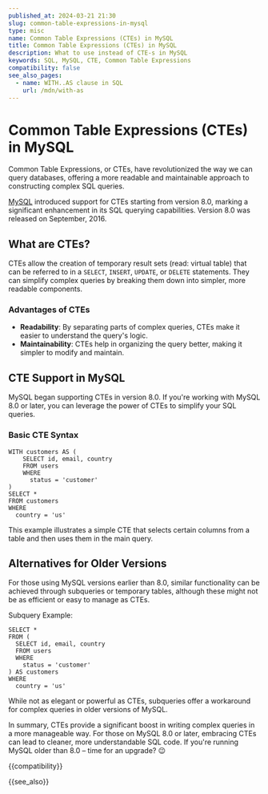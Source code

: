 ```yaml
---
published_at: 2024-03-21 21:30
slug: common-table-expressions-in-mysql
type: misc
name: Common Table Expressions (CTEs) in MySQL
title: Common Table Expressions (CTEs) in MySQL
description: What to use instead of CTE-s in MySQL
keywords: SQL, MySQL, CTE, Common Table Expressions
compatibility: false
see_also_pages:
  - name: WITH..AS clause in SQL
    url: /mdn/with-as
---
```


# Common Table Expressions (CTEs) in MySQL

Common Table Expressions, or CTEs, have revolutionized the way we can query databases, offering a more readable and maintainable approach to constructing complex SQL queries.

[MySQL](https://en.wikipedia.org/wiki/MySQL) introduced support for CTEs starting from version 8.0, marking a significant enhancement in its SQL querying capabilities. Version 8.0 was released on September, 2016.

## What are CTEs?

CTEs allow the creation of temporary result sets (read: virtual table) that can be referred to in a `SELECT`, `INSERT`, `UPDATE`, or `DELETE` statements. They can simplify complex queries by breaking them down into simpler, more readable components.

### Advantages of CTEs

* **Readability**: By separating parts of complex queries, CTEs make it easier to understand the query's logic.
* **Maintainability**: CTEs help in organizing the query better, making it simpler to modify and maintain.

## CTE Support in MySQL

MySQL began supporting CTEs in version 8.0. If you're working with MySQL 8.0 or later, you can leverage the power of CTEs to simplify your SQL queries.

### Basic CTE Syntax

~~~pgsql
WITH customers AS (
    SELECT id, email, country
    FROM users
    WHERE
      status = 'customer'
)
SELECT *
FROM customers
WHERE
  country = 'us'
~~~

This example illustrates a simple CTE that selects certain columns from a table and then uses them in the main query.

## Alternatives for Older Versions

For those using MySQL versions earlier than 8.0, similar functionality can be achieved through subqueries or temporary tables, although these might not be as efficient or easy to manage as CTEs.

Subquery Example:

~~~pgsql
SELECT *
FROM (
  SELECT id, email, country
  FROM users
  WHERE
    status = 'customer'
) AS customers
WHERE
  country = 'us'
~~~

While not as elegant or powerful as CTEs, subqueries offer a workaround for complex queries in older versions of MySQL.

In summary, CTEs provide a significant boost in writing complex queries in a more manageable way. For those on MySQL 8.0 or later, embracing CTEs can lead to cleaner, more understandable SQL code. If you're running MySQL older than 8.0 – time for an upgrade? :wink:

{{compatibility}}

{{see_also}}
